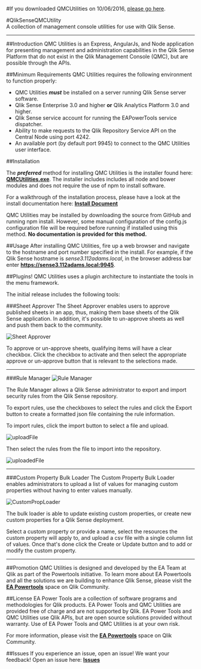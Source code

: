 #If you downloaded QMCUtilities on 10/06/2016, 
[please go here](https://github.com/eapowertools/QlikSenseQMCUtility/wiki/Critical-Issue-with-QMC-Utilities-1.0.0.0-Requires-Immediate-Attention).

#QlikSenseQMCUtility    
A collection of management console utilities for use with Qlik Sense.

-----

##Introduction
QMC Utilities is an Express, AngularJs, and Node application for presenting management and administration capabilities in the Qlik Sense Platform that do not exist in the Qlik Management Console (QMC), but are possible through the APIs.

##Minimum Requirements
QMC Utilities requires the following environment to function properly:

* QMC Utilities ***must*** be installed on a server running Qlik Sense server software.
* Qlik Sense Enterprise 3.0 and higher **or** Qlik Analytics Platform 3.0 and higher.
* Qlik Sense service account for running the EAPowerTools service dispatcher.
* Ability to make requests to the Qlik Repository Service API on the Central Node using port 4242.
* An available port (by default port 9945) to connect to the QMC Utilities user interface.


##Installation

The ***preferred*** method for installing QMC Utilities is the installer found here: **[QMCUtilities.exe](https://s3.amazonaws.com/eapowertools/qmcutilities/QMCUtilities.exe)**.  The installer includes includes all node and bower modules and does not require the use of npm to install software.

For a walkthrough of the installation process, please have a look at the install documentation here: **[Install Document](https://linktoInstallDocument)**

QMC Utilities may be installed by downloading the source from GitHub and running npm install.  However, some manual configuration of the config.js configuration file will be required before running if installed using this method.  **No documentation is provided for this method.**

##Usage
After installing QMC Utilities, fire up a web browser and navigate to the hostname and port number specified in the install.  For example, if the Qlik Sense hostname is _sense3.112adams.local_, in the browser address bar enter **https://sense3.112adams.local:9945**.

##Plugins!
QMC Utilities uses a plugin architecture to instantiate the tools in the menu framework.

The initial release includes the following tools:

###Sheet Approver
The Sheet Approver enables users to approve published sheets in an app, thus, making them base sheets of the Qlik Sense application.  In addition, it's possible to un-approve sheets as well and push them back to the community.

![Sheet Approver](https://s3.amazonaws.com/eapowertools/qmcutilities/SheetApproverScreen.png)

To approve or un-approve sheets, qualifying items will have a clear checkbox.  Click the checkbox to activate and then select the appropriate approve or un-approve button that is relevant to the selections made.

-----

###Rule Manager
![Rule Manager](https://s3.amazonaws.com/eapowertools/qmcutilities/RuleManagerScreen.png)

The Rule Manager allows a Qlik Sense administrator to export and import security rules from the Qlik Sense repository.

To export rules, use the checkboxes to select the rules and click the Export button to create a formatted json file containing the rule information.

To import rules, click the import button to select a file and upload. 

![uploadFile](https://s3.amazonaws.com/eapowertools/qmcutilities/importRuleFile.png)

Then select the rules from the file to import into the repository.

![uploadedFile](https://s3.amazonaws.com/eapowertools/qmcutilities/uploadedRuleFile.png)

-----

###Custom Property Bulk Loader
The Custom Property Bulk Loader enables administrators to upload a list of values for managing custom properties without having to enter values manually.

![CustomPropLoader](https://s3.amazonaws.com/eapowertools/qmcutilities/CustomPropScreen.png)

The bulk loader is able to update existing custom properties, or create new custom properties for a Qlik Sense deployment.

Select a custom property or provide a name, select the resources the custom property will apply to, and upload a csv file with a single column list of values.  Once that's done click the Create or Update button and to add or modify the custom property.

-----

##Promotion
QMC Utilities is designed and developed by the EA Team at Qlik as part of the Powertools initiative. To learn more about EA Powertools and all the solutions we are building to enhance Qlik Sense, please visit the **[EA Powertools](https://community.qlik.com/community/qlik-sense/ea-powertools)** space on Qlik Community.

##License
EA Power Tools are a collection of software programs and methodologies for Qlik products. EA Power Tools and QMC Utilities are provided free of charge and are not supported by Qlik. EA Power Tools and QMC Utilities use Qlik APIs, but are open source solutions provided without warranty. Use of EA Power Tools and QMC Utilities is at your own risk.

For more information, please visit the **[EA Powertools](https://community.qlik.com/community/qlik-sense/ea-powertools)** space on Qlik Community.

##Issues
If you experience an issue, open an issue!  We want your feedback!  Open an issue here: **[Issues](https://github.com/eapowertools/QlikSenseQMCUtility/issues)**
